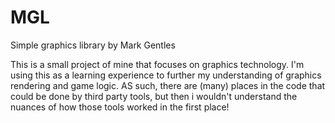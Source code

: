 # MGL
Simple graphics library by Mark Gentles

This is a small project of mine that focuses on graphics technology. I'm using this as a learning experience to further my understanding of graphics rendering and game logic.
AS such, there are (many) places in the code that could be done by third party tools, but then i wouldn't understand the nuances of how those tools worked in the first place!
